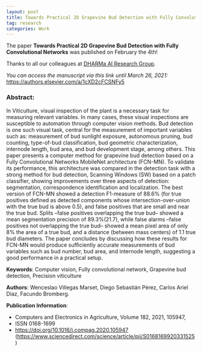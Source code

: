 ```yaml
---
layout: post
title: Towards Practical 2D Grapevine Bud Detection with Fully Convolutional Networks
tag: research
categories: Work
---
```


The paper **Towards Practical 2D Grapevine Bud Detection with Fully Convolutional Networks** was published on February the 4th!

Thanks to all our colleagues at [DHARMa AI Research Group](http://dharma.frm.utn.edu.ar/).

*You can access the manuscript via this link until March 26, 2021:* https://authors.elsevier.com/a/1cXD2cFCSNFy5

### Abstract:

 In Viticulture, visual inspection of the plant is a necessary task for measuring relevant variables. In many cases, these visual inspections are susceptible to automation through computer vision methods. Bud detection is one such visual task, central for the measurement of important variables such as: measurement of bud sunlight exposure, autonomous pruning, bud counting, type-of-bud classification, bud geometric characterization, internode length, bud area, and bud development stage, among others. This paper presents a computer method for grapevine bud detection based on a Fully Convolutional Networks MobileNet architecture (FCN-MN). To validate its performance, this architecture was compared in the detection task with a strong method for bud detection, Scanning Windows (SW) based on a patch classifier, showing improvements over three aspects of detection: segmentation, correspondence identification and localization. The best version of FCN-MN showed a detection F1-measure of 88.6% (for true positives defined as detected components whose intersection-over-union with the true bud is above 0.5), and false positives that are small and near the true bud. Splits –false positives overlapping the true bud– showed a mean segmentation precision of 89.3%(21.7), while false alarms –false positives not overlapping the true bud– showed a mean pixel area of only 8% the area of a true bud, and a distance (between mass centers) of 1.1 true bud diameters. The paper concludes by discussing how these results for FCN-MN would produce sufficiently accurate measurements of bud variables such as bud number, bud area, and internode length, suggesting a good performance in a practical setup.

**Keywords**: Computer vision, Fully convolutional network, Grapevine bud detection, Precision viticulture

**Authors**: Wenceslao Villegas Marset, Diego Sebastián Pérez, Carlos Ariel Díaz, Facundo Bromberg.

**Publication Information**: 

* Computers and Electronics in Agriculture, Volume 182, 2021, 105947, 
* ISSN 0168-1699 
* https://doi.org/10.1016/j.compag.2020.105947 (https://www.sciencedirect.com/science/article/pii/S0168169920331525)

